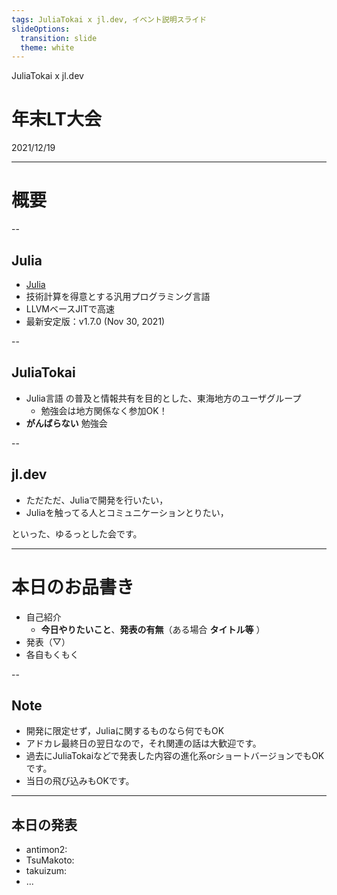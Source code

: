 ```yaml
---
tags: JuliaTokai x jl.dev, イベント説明スライド
slideOptions:
  transition: slide
  theme: white
---
```

<style type="text/css">
  .reveal h1,
  .reveal h2,
  .reveal h3,
  .reveal h4,
  .reveal h5,
  .reveal h6 {
    text-transform: none;
  }
</style>
JuliaTokai x jl.dev

年末LT大会
===

2021/12/19

---

# 概要

--

## Julia

+ [Julia](https://julialang.org)
+ 技術計算を得意とする汎用プログラミング言語
+ LLVMベースJITで高速
+ 最新安定版：v1.7.0 (Nov 30, 2021)

--

## JuliaTokai

+ Julia言語 の普及と情報共有を目的とした、東海地方のユーザグループ
    + 勉強会は地方関係なく参加OK！
+ **がんばらない** 勉強会

--

## jl.dev

+ ただただ、Juliaで開発を行いたい，
+ Juliaを触ってる人とコミュニケーションとりたい，

といった、ゆるっとした会です。

---

# 本日のお品書き

+ 自己紹介
    + **今日やりたいこと**、**発表の有無**（ある場合 **タイトル等** ）
+ 発表（▽）
+ 各自もくもく

--

##  Note
  + 開発に限定せず，Juliaに関するものなら何でもOK
  + アドカレ最終日の翌日なので，それ関連の話は大歓迎です。
  + 過去にJuliaTokaiなどで発表した内容の進化系orショートバージョンでもOKです。
  + 当日の飛び込みもOKです。

---

## 本日の発表

+ antimon2:
+ TsuMakoto:
+ takuizum:
+ ...
